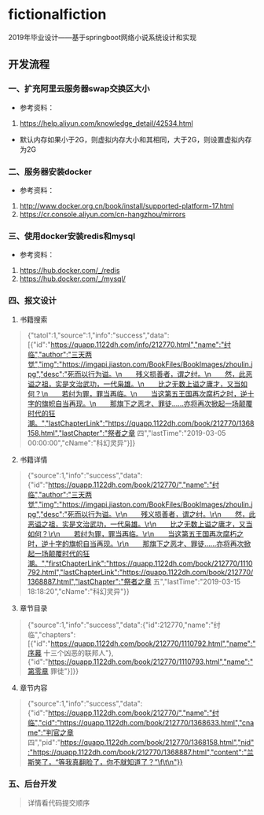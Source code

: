 # fictionalfiction
2019年毕业设计——基于springboot网络小说系统设计和实现

## 开发流程
### 一、扩充阿里云服务器swap交换区大小

* 参考资料：
1. https://help.aliyun.com/knowledge_detail/42534.html
* 默认内存如果小于2G，则虚拟内存大小和其相同，大于2G，则设置虚拟内存为2G

### 二、服务器安装docker
* 参考资料：
1. http://www.docker.org.cn/book/install/supported-platform-17.html
2. https://cr.console.aliyun.com/cn-hangzhou/mirrors

### 三、使用docker安装redis和mysql

* 参考资料：
1. https://hub.docker.com/_/redis
2. https://hub.docker.com/_/mysql/

### 四、报文设计
1. 书籍搜索
> {"tatol":1,"source":1,"info":"success","data":[{"id":"https://quapp.1122dh.com/info/212770.html","name":"纣临","author":"三天两觉","img":"https://imgapi.jiaston.com/BookFiles/BookImages/zhoulin.jpg","desc":"死而以行为谥。\n　　残义损善者，谓之纣。\n　　然，此恶谥之祖，实是文治武功，一代枭雄。\n　　比之无数上谥之庸才，又当如何？\n　　若纣为罪，罪当再临。\n　　当这第五王国再次腐朽之时，逆十字的旗帜自当再现。\n　　那旗下之恶才、罪徒……亦将再次掀起一场颠覆时代的狂潮。","lastChapterLink":"https://quapp.1122dh.com/book/212770/1368158.html","lastChapter":"祭者之章 四","lastTime":"2019-03-05 00:00:00","cName":"科幻灵异"}]}
2. 书籍详情
> {"source":1,"info":"success","data":{"id":"https://quapp.1122dh.com/book/212770/","name":"纣临","author":"三天两觉","img":"https://imgapi.jiaston.com/BookFiles/BookImages/zhoulin.jpg","desc":"死而以行为谥。\r\n　　残义损善者，谓之纣。\r\n　　然，此恶谥之祖，实是文治武功，一代枭雄。\r\n　　比之无数上谥之庸才，又当如何？\r\n　　若纣为罪，罪当再临。\r\n　　当这第五王国再次腐朽之时，逆十字的旗帜自当再现。\r\n　　那旗下之恶才、罪徒……亦将再次掀起一场颠覆时代的狂潮。","firstChapterLink":"https://quapp.1122dh.com/book/212770/1110792.html","lastChapterLink":"https://quapp.1122dh.com/book/212770/1368887.html","lastChapter":"祭者之章 五","lastTime":"2019-03-15 18:18:20","cName":"科幻灵异"}}
3. 章节目录
> {"source":1,"info":"success","data":{"id":212770,"name":"纣临","chapters":[{"id":"https://quapp.1122dh.com/book/212770/1110792.html","name":"序幕 十三个凶恶的联邦人"},{"id":"https://quapp.1122dh.com/book/212770/1110793.html","name":"第零章 罪徒"}]}}
4. 章节内容
> {"source":1,"info":"success","data":{"id":"https://quapp.1122dh.com/book/212770/","name":"纣临","cid":"https://quapp.1122dh.com/book/212770/1368633.html","cname":"判官之章 四","pid":"https://quapp.1122dh.com/book/212770/1368158.html","nid":"https://quapp.1122dh.com/book/212770/1368887.html","content":"兰斯笑了，“等我真翻脸了，你不就知道了？”\f\t\n"}}

### 五、后台开发
> 详情看代码提交顺序
